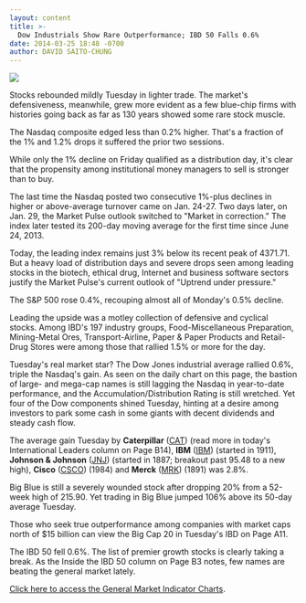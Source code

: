 ```yaml
---
layout: content
title: >-
  Dow Industrials Show Rare Outperformance; IBD 50 Falls 0.6%
date: 2014-03-25 18:48 -0700
author: DAVID SAITO-CHUNG
---
```






![](https://www.investors.com/wp-content/uploads/ibd-migrated-images/MPv_140326_635313572394577214.png)









Stocks rebounded mildly Tuesday in lighter trade. The market's defensiveness, meanwhile, grew more evident as a few blue-chip firms with histories going back as far as 130 years showed some rare stock muscle.

  

The Nasdaq composite edged less than 0.2% higher. That's a fraction of the 1% and 1.2% drops it suffered the prior two sessions.

  

While only the 1% decline on Friday qualified as a distribution day, it's clear that the propensity among institutional money managers to sell is stronger than to buy.

  

The last time the Nasdaq posted two consecutive 1%-plus declines in higher or above-average turnover came on Jan. 24-27. Two days later, on Jan. 29, the Market Pulse outlook switched to "Market in correction." The index later tested its 200-day moving average for the first time since June 24, 2013.

  

Today, the leading index remains just 3% below its recent peak of 4371.71. But a heavy load of distribution days and severe drops seen among leading stocks in the biotech, ethical drug, Internet and business software sectors justify the Market Pulse's current outlook of "Uptrend under pressure."

  

The S&P 500 rose 0.4%, recouping almost all of Monday's 0.5% decline.

  

Leading the upside was a motley collection of defensive and cyclical stocks. Among IBD's 197 industry groups, Food-Miscellaneous Preparation, Mining-Metal Ores, Transport-Airline, Paper & Paper Products and Retail-Drug Stores were among those that rallied 1.5% or more for the day.

  

Tuesday's real market star? The Dow Jones industrial average rallied 0.6%, triple the Nasdaq's gain. As seen on the daily chart on this page, the bastion of large- and mega-cap names is still lagging the Nasdaq in year-to-date performance, and the Accumulation/Distribution Rating is still wretched. Yet four of the Dow components shined Tuesday, hinting at a desire among investors to park some cash in some giants with decent dividends and steady cash flow.

  

The average gain Tuesday by **Caterpillar** ([CAT](https://research.investors.com/quote.aspx?symbol=CAT)) (read more in today's International Leaders column on Page B14), **IBM** ([IBM](https://research.investors.com/quote.aspx?symbol=IBM)) (started in 1911), **Johnson & Johnson** ([JNJ](https://research.investors.com/quote.aspx?symbol=JNJ)) (started in 1887; breakout past 95.48 to a new high), **Cisco** ([CSCO](https://research.investors.com/quote.aspx?symbol=CSCO)) (1984) and **Merck** ([MRK](https://research.investors.com/quote.aspx?symbol=MRK)) (1891) was 2.8%.

  

Big Blue is still a severely wounded stock after dropping 20% from a 52-week high of 215.90. Yet trading in Big Blue jumped 106% above its 50-day average Tuesday.

  

Those who seek true outperformance among companies with market caps north of $15 billion can view the Big Cap 20 in Tuesday's IBD on Page A11.

  

The IBD 50 fell 0.6%. The list of premier growth stocks is clearly taking a break. As the Inside the IBD 50 column on Page B3 notes, few names are beating the general market lately.


[Click here to access the General Market Indicator Charts](https://www.investors.com/pdf/GMI_032614.pdf).




